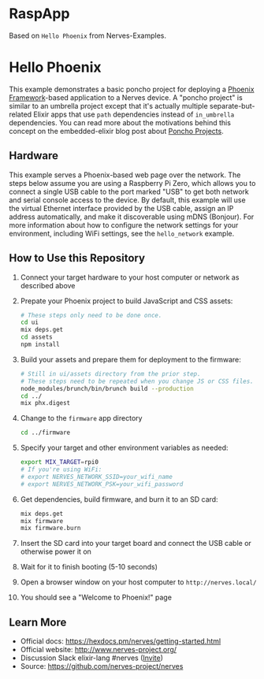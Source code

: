 # RaspApp

Based on `Hello Phoenix` from Nerves-Examples.

# Hello Phoenix

This example demonstrates a basic poncho project for deploying a [Phoenix
Framework]-based application to a Nerves device. A "poncho project" is similar
to an umbrella project except that it's actually multiple separate-but-related
Elixir apps that use `path` dependencies instead of `in_umbrella` dependencies.
You can read more about the motivations behind this concept on the
embedded-elixir blog post about [Poncho Projects].

## Hardware

This example serves a Phoenix-based web page over the network. The steps below
assume you are using a Raspberry Pi Zero, which allows you to connect a single
USB cable to the port marked "USB" to get both network and serial console
access to the device. By default, this example will use the virtual Ethernet
interface provided by the USB cable, assign an IP address automatically, and
make it discoverable using mDNS (Bonjour). For more information about how to
configure the network settings for your environment, including WiFi settings,
see the `hello_network` example.

## How to Use this Repository

1. Connect your target hardware to your host computer or network as described
   above
1. Prepate your Phoenix project to build JavaScript and CSS assets:

    ``` bash
    # These steps only need to be done once.
    cd ui
    mix deps.get
    cd assets
    npm install
    ```

1. Build your assets and prepare them for deployment to the firmware:

    ``` bash
    # Still in ui/assets directory from the prior step.
    # These steps need to be repeated when you change JS or CSS files.
    node_modules/brunch/bin/brunch build --production
    cd ../
    mix phx.digest
    ```

1. Change to the `firmware` app directory

    ``` bash
    cd ../firmware
    ```

1. Specify your target and other environment variables as needed:

    ``` bash
    export MIX_TARGET=rpi0
    # If you're using WiFi:
    # export NERVES_NETWORK_SSID=your_wifi_name
    # export NERVES_NETWORK_PSK=your_wifi_password
    ```

1. Get dependencies, build firmware, and burn it to an SD card:

    ``` bash
    mix deps.get
    mix firmware
    mix firmware.burn
    ```

1. Insert the SD card into your target board and connect the USB cable or otherwise power it on
1. Wait for it to finish booting (5-10 seconds)
1. Open a browser window on your host computer to `http://nerves.local/`
1. You should see a "Welcome to Phoenix!" page

[Phoenix Framework]: http://www.phoenixframework.org/
[Poncho Projects]: http://embedded-elixir.com/post/2017-05-19-poncho-projects/

## Learn More

  * Official docs: https://hexdocs.pm/nerves/getting-started.html
  * Official website: http://www.nerves-project.org/
  * Discussion Slack elixir-lang #nerves ([Invite](https://elixir-slackin.herokuapp.com/))
  * Source: https://github.com/nerves-project/nerves

